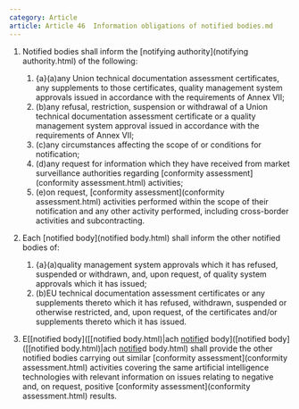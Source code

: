 ```yaml
---
category: Article
article: Article 46  Information obligations of notified bodies.md
---
```


1. Notified bodies shall inform the [notifying authority](notifying authority.html) of the following:

	1. {a}(a)any Union technical documentation assessment certificates, any supplements to those certificates, quality management system approvals issued in accordance with the requirements of Annex VII;
	2. (b)any refusal, restriction, suspension or withdrawal of a Union technical documentation assessment certificate or a quality management system approval issued in accordance with the requirements of Annex VII;
	3. (c)any circumstances affecting the scope of or conditions for notification;
	4. (d)any request for information which they have received from market surveillance authorities regarding [conformity assessment](conformity assessment.html) activities;
	5. (e)on request, [conformity assessment](conformity assessment.html) activities performed within the scope of their notification and any other activity performed, including cross-border activities and subcontracting.

2. Each [notified body](notified body.html) shall inform the other notified bodies of:
	1. {a}(a)quality management system approvals which it has refused, suspended or withdrawn, and, upon request, of quality system approvals which it has issued;
	2. (b)EU technical documentation assessment certificates or any supplements thereto which it has refused, withdrawn, suspended or otherwise restricted, and, upon request, of the certificates and/or supplements thereto which it has issued.

3. E[[notified body]([[notified body.html)|ach [notifie](notifie.html)d body]([notified body]([[notified body.html)|ach [notifie](notifie.html)d body.html) shall provide the other notified bodies carrying out similar [conformity assessment](conformity assessment.html) activities covering the same artificial intelligence technologies with relevant information on issues relating to negative and, on request, positive [conformity assessment](conformity assessment.html) results.